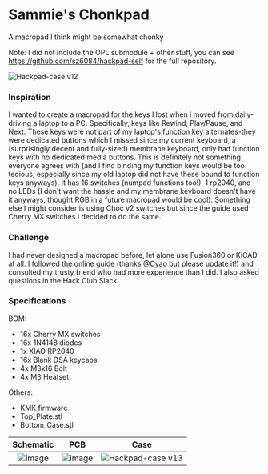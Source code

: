 # Sammie's Chonkpad
A macropad I think might be somewhat chonky

Note: I did not include the OPL submodule + other stuff, you can see https://github.com/sz6084/hackpad-self for the full repository.

![Hackpad-case v12](https://github.com/user-attachments/assets/5aa71cc5-84b1-45f7-84d2-9d4e23bbaadc)

### Inspiration

I wanted to create a macropad for the keys I lost when i moved from daily-driving a laptop to a PC. Specifically, keys like Rewind, Play/Pause, and Next. These keys were not part of my laptop's function key alternates-they were dedicated buttons which I missed since my current keyboard, a (surprisingly decent and fully-sized) membrane keyboard, only had function keys with no dedicated media buttons. This is definitely not something everyone agrees with (and I find binding my function keys would be too tedious, especially since my old laptop did not have these bound to function keys anyways). It has 16 switches (numpad functions too!), 1 rp2040, and no LEDs (I don't want the hassle and my membrane keyboard doesn't have it anyways, thought RGB in a future macropad would be cool). Something else I might consider is using Choc v2 switches but since the guide used Cherry MX switches I decided to do the same.


### Challenge

I had never designed a macropad before, let alone use Fusion360 or KiCAD at all. I followed the online guide (thanks @Cyao but please update it!) and consulted my trusty friend who had more experience than I did. I also asked questions in the Hack Club Slack.


### Specifications

BOM:
 - 16x Cherry MX switches
 - 16x 1N4148 diodes
 - 1x XIAO RP2040
 - 16x Blank DSA keycaps
 - 4x M3x16 Bolt
 - 4x M3 Heatset

Others:
 - KMK firmware
 - Top_Plate.stl
 - Bottom_Case.stl

Schematic            |  PCB         |   Case
:-------------------------:|:-------------------------:|:-------------------------:|
![image](https://github.com/user-attachments/assets/377f4dae-6c65-4e2d-9600-ef55ea8351d8)  |  ![image](https://github.com/user-attachments/assets/43b092de-484e-4191-ba7a-231af944ce86)  |  ![Hackpad-case v13](https://github.com/user-attachments/assets/f433e493-c04b-4526-92c6-a2f8bdb94357)
